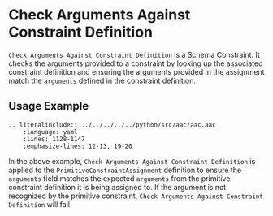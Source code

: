 # Check Arguments Against Constraint Definition
`Check Arguments Against Constraint Definition` is a Schema Constraint.
It checks the arguments provided to a constraint by looking up the associated constraint definition and ensuring the
arguments provided in the assignment match the `arguments` defined in the constraint definition.


## Usage Example
```{eval-rst}
.. literalinclude:: ../../../../../python/src/aac/aac.aac
    :language: yaml
    :lines: 1128-1147
    :emphasize-lines: 12-13, 19-20
```

In the above example, `Check Arguments Against Constraint Definition` is applied to the `PrimitiveConstraintAssignment` definition to ensure the `arguments` field matches the expected `arguments` from the primitive constraint definition it is being assigned to.  If the argument is not recognized by the primitive constraint, `Check Arguments Against Constraint Definition` will fail.
